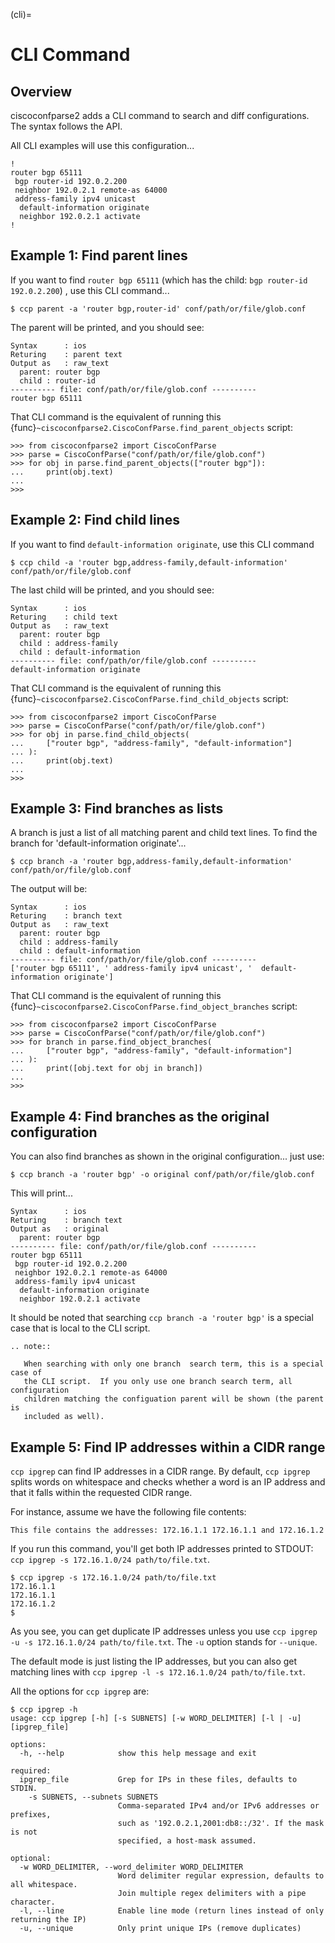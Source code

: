 (cli)=

# CLI Command

## Overview

ciscoconfparse2 adds a CLI command to search and diff configurations. The
syntax follows the API.

All CLI examples will use this configuration...

```none
!
router bgp 65111
 bgp router-id 192.0.2.200
 neighbor 192.0.2.1 remote-as 64000
 address-family ipv4 unicast
  default-information originate
  neighbor 192.0.2.1 activate
!
```

## Example 1: Find parent lines

If you want to find `router bgp 65111` (which has the child: `bgp router-id 192.0.2.200`) , use this CLI command...

```none
$ ccp parent -a 'router bgp,router-id' conf/path/or/file/glob.conf
```

The parent will be printed, and you should see:

```none
Syntax      : ios
Returing    : parent text
Output as   : raw_text
  parent: router bgp
  child : router-id
---------- file: conf/path/or/file/glob.conf ----------
router bgp 65111
```

That CLI command is the equivalent of running this
{func}`~ciscoconfparse2.CiscoConfParse.find_parent_objects` script:

```pycon
>>> from ciscoconfparse2 import CiscoConfParse
>>> parse = CiscoConfParse("conf/path/or/file/glob.conf")
>>> for obj in parse.find_parent_objects(["router bgp"]):
...     print(obj.text)
...
>>>
```

## Example 2: Find child lines

If you want to find `default-information originate`, use this CLI command

```none
$ ccp child -a 'router bgp,address-family,default-information' conf/path/or/file/glob.conf
```

The last child will be printed, and you should see:

```none
Syntax      : ios
Returing    : child text
Output as   : raw_text
  parent: router bgp
  child : address-family
  child : default-information
---------- file: conf/path/or/file/glob.conf ----------
default-information originate
```

That CLI command is the equivalent of running this
{func}`~ciscoconfparse2.CiscoConfParse.find_child_objects` script:

```pycon
>>> from ciscoconfparse2 import CiscoConfParse
>>> parse = CiscoConfParse("conf/path/or/file/glob.conf")
>>> for obj in parse.find_child_objects(
...     ["router bgp", "address-family", "default-information"]
... ):
...     print(obj.text)
...
>>>
```

## Example 3: Find branches as lists

A branch is just a list of all matching parent and child text lines. To find the branch
for 'default-information originate'...

```none
$ ccp branch -a 'router bgp,address-family,default-information' conf/path/or/file/glob.conf
```

The output will be:

```none
Syntax      : ios
Returing    : branch text
Output as   : raw_text
  parent: router bgp
  child : address-family
  child : default-information
---------- file: conf/path/or/file/glob.conf ----------
['router bgp 65111', ' address-family ipv4 unicast', '  default-information originate']
```

That CLI command is the equivalent of running this
{func}`~ciscoconfparse2.CiscoConfParse.find_object_branches` script:

```pycon
>>> from ciscoconfparse2 import CiscoConfParse
>>> parse = CiscoConfParse("conf/path/or/file/glob.conf")
>>> for branch in parse.find_object_branches(
...     ["router bgp", "address-family", "default-information"]
... ):
...     print([obj.text for obj in branch])
...
>>>
```

## Example 4: Find branches as the original configuration

You can also find branches as shown in the original configuration... just use:

```none
$ ccp branch -a 'router bgp' -o original conf/path/or/file/glob.conf
```

This will print...

```none
Syntax      : ios
Returing    : branch text
Output as   : original
  parent: router bgp
---------- file: conf/path/or/file/glob.conf ----------
router bgp 65111
 bgp router-id 192.0.2.200
 neighbor 192.0.2.1 remote-as 64000
 address-family ipv4 unicast
  default-information originate
  neighbor 192.0.2.1 activate
```

It should be noted that searching `ccp branch -a 'router bgp'` is a special
case that is local to the CLI script.

```{eval-rst}
.. note::

   When searching with only one branch  search term, this is a special case of
   the CLI script.  If you only use one branch search term, all configuration
   children matching the configuation parent will be shown (the parent is
   included as well).

```

## Example 5: Find IP addresses within a CIDR range

`ccp ipgrep` can find IP addresses in a CIDR range. By default,
`ccp ipgrep` splits words on whitespace and checks whether a word is an IP
address and that it falls within the requested CIDR range.

For instance, assume we have the following file contents:

```none
This file contains the addresses: 172.16.1.1 172.16.1.1 and 172.16.1.2
```

If you run this command, you'll get both IP addresses printed to
STDOUT: `ccp ipgrep -s 172.16.1.0/24 path/to/file.txt`.

```none
$ ccp ipgrep -s 172.16.1.0/24 path/to/file.txt
172.16.1.1
172.16.1.1
172.16.1.2
$
```

As you see, you can get duplicate IP addresses unless you
use `ccp ipgrep -u -s 172.16.1.0/24 path/to/file.txt`. The
`-u` option stands for `--unique`.

The default mode is just listing the IP addresses, but you can also
get matching lines
with `ccp ipgrep -l -s 172.16.1.0/24 path/to/file.txt`.

All the options for `ccp ipgrep` are:

```none
$ ccp ipgrep -h
usage: ccp ipgrep [-h] [-s SUBNETS] [-w WORD_DELIMITER] [-l | -u] [ipgrep_file]

options:
  -h, --help            show this help message and exit

required:
  ipgrep_file           Grep for IPs in these files, defaults to STDIN.
    -s SUBNETS, --subnets SUBNETS
                        Comma-separated IPv4 and/or IPv6 addresses or prefixes,
                        such as '192.0.2.1,2001:db8::/32'. If the mask is not
                        specified, a host-mask assumed.

optional:
  -w WORD_DELIMITER, --word_delimiter WORD_DELIMITER
                        Word delimiter regular expression, defaults to all whitespace.
                        Join multiple regex delimiters with a pipe character.
  -l, --line            Enable line mode (return lines instead of only returning the IP)
  -u, --unique          Only print unique IPs (remove duplicates)
```
